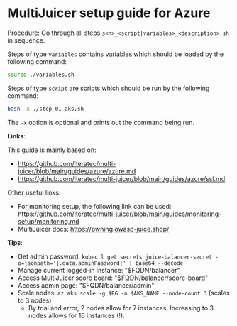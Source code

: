 # MultiJuicer setup guide for Azure

Procedure: Go through all steps `s<n>_<script|variables>_<description>.sh` in sequence.

Steps of type `variables` contains variables which should be loaded by the following command:

```bash
source ./variables.sh
```

Steps of type `script` are scripts which should be run by the following command:

```bash
bash -x ./step_01_aks.sh
```

The `-x` option is optional and prints out the command being run.

**Links**:

This guide is mainly based on:

* https://github.com/iteratec/multi-juicer/blob/main/guides/azure/azure.md
* https://github.com/iteratec/multi-juicer/blob/main/guides/azure/ssl.md

Other useful links:

* For monitoring setup, the following link can be used: https://github.com/iteratec/multi-juicer/blob/main/guides/monitoring-setup/monitoring.md
* MultiJuicer docs: https://pwning.owasp-juice.shop/

**Tips**:

* Get admin password: `kubectl get secrets juice-balancer-secret -o=jsonpath='{.data.adminPassword}' | base64 --decode`
* Manage current logged-in instance: "$FQDN/balancer"
* Access MultiJuicer score board: "$FQDN/balancer/score-board"
* Access admin page: "$FQDN/balancer/admin"
* Scale nodes: `az aks scale -g $RG -n $AKS_NAME --node-count 3` (scales to 3 nodes)
    * By trial and error, 2 nodes allow for 7 instances. Increasing to 3 nodes allows for 16 instances (!).
